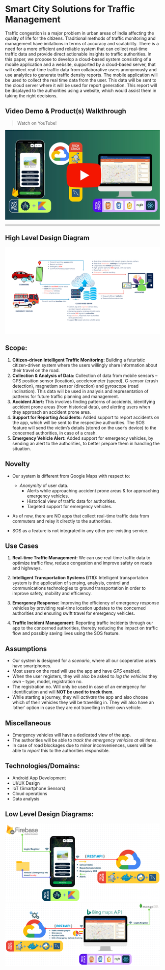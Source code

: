 # Smart City Solutions for Traffic Management
Traffic congestion is a major problem in urban areas of India affecting the quality of life for the citizens. Traditional methods of traffic monitoring and management have imitations in terms of accuracy and scalability. There is a need for a more efficient and reliable system that can collect real-time traffic data and provide direct actionable insights to traffic authorities. In this paper, we propose to develop a cloud-based system consisting of a mobile application and a website, supported by a cloud-based server, that will collect real-time traffic data from collaborative users anonymously and use analytics to generate traffic density reports. The mobile application will be used to collect the real time data from the user. This data will be sent to the cloud server where it will be used for report generation. This report will be displayed to the authorities using a website, which would assist them in taking the right decisions.

## Video Demo & Product(s) Walkthrough
> Watch on YouTube!

[![Watch here!](./diagrams/YouTube-thumbnail.jpg)](https://youtu.be/xEX3r39b6Z8)

---

## High Level Design Diagram
<img src="./diagrams/High Level Design Diagram.png" />

## Scope:
1. __Citizen-driven Intelligent Traffic Monitoring:__
	Building a futuristic citizen-driven system where the users willingly share information about their travel on the road. 
2. __Collection & Analysis of Data:__
	Collection of data from mobile sensors – GPS position sensor (location), accelerometer (speed), G-sensor (crash detection), magnetism sensor (direction) and gyroscope (road inclination). This data will be used in analysis and representation of patterns for future traffic planning and management. 
3. __Accident Alert:__
	This involves finding patterns of accidents, identifying accident prone areas (from historical data), and alerting users when they approach an accident prone area.
4. __Support for Reporting Accidents:__
	Added support to report accidents on the app, which will be sent to the respective authorities. The SOS feature will send the victim’s details (stored on the user’s device) to the concerned authorities, in case of a crash.
5. __Emergency Vehicle Alert:__
	Added support for emergency vehicles, by sending an alert to the authorities, to better prepare them in handling the situation.

## Novelty
* Our system is different from Google Maps with respect to:
  * _Anonymity_ of user data.
	* Alerts while approaching accident prone areas & for approaching emergency vehicles.
	* Historical view of traffic data for authorities.
	* Targeted support for emergency vehicles.

* As of now, there are NO apps that collect real-time traffic data from commuters and relay it directly to the authorities.

* SOS as a feature is not integrated in any other pre-existing service.

## Use Cases
1. __Real-time Traffic Management:__
	We can use real-time traffic data to optimize traffic flow, reduce congestion and improve safety on roads and highways.

2. __Intelligent Transportation Systems (ITS):__
	Intelligent transportation system is the application of sensing, analysis, control and communications technologies to ground transportation in order to improve safety, mobility and efficiency.

3. **Emergency Response:**
	Improving the efficiency of emergency response vehicles by providing real-time location updates to the concerned authorities and ensuring swift travel for emergency vehicles.

4. **Traffic Incident Management:**
	Reporting traffic incidents through our app to the concerned authorities, thereby  reducing the impact on traffic flow and possibly saving lives using the SOS feature.

## Assumptions
* Our system is designed for a _scenario_, where all our cooperative users have smartphones.
* Most users on the road will use the app and have _GPS_ enabled.
* When the user registers, they will also be asked to _log the vehicles_ they own – type, model, registration no.
* The registration no. Will only be used in case of an emergency for identification and will __NOT be used to track them__.
* While starting a journey, they will _activate_ the app and also choose which of their vehicles they will be travelling in. They will also have an ‘other’ option in case they are not travelling in their own vehicle.

## Miscellaneous
* Emergency vehicles will have a dedicated view of the app.
* The authorities will be able to _track the emergency vehicles at all times_.
* In case of road blockages due to minor inconveniences, users will be able to _report_ this to the authorities responsible.

## Technologies/Domains:
* Android App Development
* UI/UX Design
* IoT (Smartphone Sensors)
* Cloud operations
* Data analysis

## Low Level Design Diagrams:
<img src="./diagrams/Low Level Design Diagram - App.png" />
<img src="./diagrams/Low Level Design Diagram - Website.png" />
